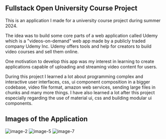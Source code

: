 ## Fullstack Open University Course Project

This is an application I made for a university course project during summer 2024.

The idea was to build some core parts of a web application called Udemy which is a "videos-on-demand" web app made by a publicly traded company Udemy Inc. Udemy offers tools and help for creators to build video courses and sell them online.

One motivation to develop this app was my interest in learning to create applications capable of uploading and streaming video content for users.

During this project I learned a lot about programming complex and interactive user interfaces, css, ui component composition in a bigger codebase, video file format, amazon web services, sending large files in chunks and many more things. I have also learned a lot after this project especially regarding the use of material ui, css and building modular ui components.

## Images of the Application

![image-2](https://github.com/user-attachments/assets/81f7960b-1e00-4669-995d-44dc5e71aa02)
![image-5](https://github.com/user-attachments/assets/4f516605-63b7-4f2b-a930-04f5027a4fe1)
![image-7](https://github.com/user-attachments/assets/84320f67-1a8e-43df-b9f4-fcb8f4c305b5)
